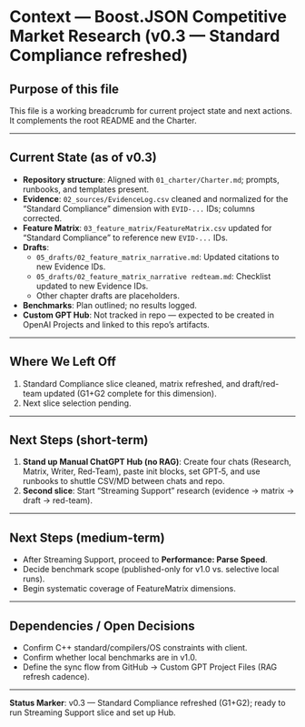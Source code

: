 # Context — Boost.JSON Competitive Market Research (v0.3 — Standard Compliance refreshed)

## Purpose of this file

This file is a working breadcrumb for current project state and next actions. It complements the root README and the Charter.

---

## Current State (as of v0.3)

- **Repository structure**: Aligned with `01_charter/Charter.md`; prompts, runbooks, and templates present.
- **Evidence**: `02_sources/EvidenceLog.csv` cleaned and normalized for the “Standard Compliance” dimension with `EVID-...` IDs; columns corrected.
- **Feature Matrix**: `03_feature_matrix/FeatureMatrix.csv` updated for “Standard Compliance” to reference new `EVID-...` IDs.
- **Drafts**:
  - `05_drafts/02_feature_matrix_narrative.md`: Updated citations to new Evidence IDs.
  - `05_drafts/02_feature_matrix_narrative redteam.md`: Checklist updated to new Evidence IDs.
  - Other chapter drafts are placeholders.
- **Benchmarks**: Plan outlined; no results logged.
- **Custom GPT Hub**: Not tracked in repo — expected to be created in OpenAI Projects and linked to this repo’s artifacts.

---

## Where We Left Off

1. Standard Compliance slice cleaned, matrix refreshed, and draft/red-team updated (G1+G2 complete for this dimension).
2. Next slice selection pending.

---

## Next Steps (short-term)

1. **Stand up Manual ChatGPT Hub (no RAG)**: Create four chats (Research, Matrix, Writer, Red‑Team), paste init blocks, set GPT‑5, and use runbooks to shuttle CSV/MD between chats and repo.
2. **Second slice**: Start “Streaming Support” research (evidence → matrix → draft → red-team).

---

## Next Steps (medium-term)

- After Streaming Support, proceed to **Performance: Parse Speed**.
- Decide benchmark scope (published-only for v1.0 vs. selective local runs).
- Begin systematic coverage of FeatureMatrix dimensions.

---

## Dependencies / Open Decisions

- Confirm C++ standard/compilers/OS constraints with client.
- Confirm whether local benchmarks are in v1.0.
- Define the sync flow from GitHub → Custom GPT Project Files (RAG refresh cadence).

---

**Status Marker**: v0.3 — Standard Compliance refreshed (G1+G2); ready to run Streaming Support slice and set up Hub.

